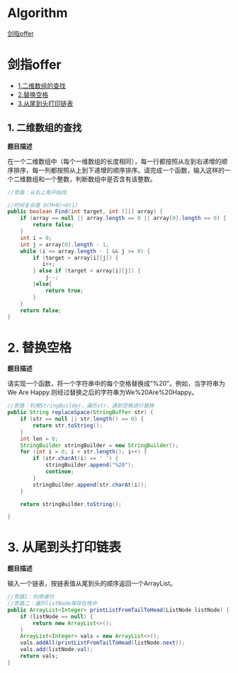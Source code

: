 # Algorithm

[剑指offer](#剑指offer)

# 剑指offer

- [1.二维数组的查找](#1-二维数组的查找)
- [2.替换空格](#2-替换空格)
- [3.从尾到头打印链表](#3-从尾到头打印链表)

## 1. 二维数组的查找

**题目描述**

在一个二维数组中（每个一维数组的长度相同），每一行都按照从左到右递增的顺序排序，每一列都按照从上到下递增的顺序排序。请完成一个函数，输入这样的一个二维数组和一个整数，判断数组中是否含有该整数。

```java
//思路：从右上角开始找

//时间复杂度 O(M+N)+O(1)
public boolean Find(int target, int [][] array) {
    if (array == null || array.length == 0 || array[0].length == 0) {
        return false;
    }
    int i = 0;
    int j = array[0].length - 1;
    while (i <= array.length - 1 && j >= 0) {
        if (target > array[i][j]) {
           i++;
        } else if (target < array[i][j]) {
            j--;
        }else{
            return true;
        }
    }
    return false;
}
```

# 2. 替换空格

**题目描述**

请实现一个函数，将一个字符串中的每个空格替换成“%20”。例如，当字符串为We Are Happy.则经过替换之后的字符串为We%20Are%20Happy。

```java
//思路：利用StringBuilder，遍历str，遇到空格进行替换
public String replaceSpace(StringBuffer str) {
    if (str == null || str.length() == 0) {
        return str.toString();
    }
    int len = 0;
    StringBuilder stringBuilder = new StringBuilder();
    for (int i = 0; i < str.length(); i++) {
        if (str.charAt(i) == ' ') {
            stringBuilder.append("%20");
            continue;
        }
        stringBuilder.append(str.charAt(i));
    }

    return stringBuilder.toString();

}
```

# 3. 从尾到头打印链表

**题目描述**

输入一个链表，按链表值从尾到头的顺序返回一个ArrayList。

```java
//思路1：利用递归
//思路二：遍历listNode保存在栈中
public ArrayList<Integer> printListFromTailToHead(ListNode listNode) {
    if (listNode == null) {
        return new ArrayList<>();
    }
    ArrayList<Integer> vals = new ArrayList<>();
    vals.addAll(printListFromTailToHead(listNode.next));
    vals.add(listNode.val);
    return vals;
}
```